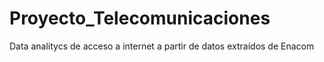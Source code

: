 # Proyecto_Telecomunicaciones
Data analitycs de acceso a internet a partir de datos extraídos de Enacom
